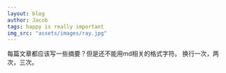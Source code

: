 ```yaml
---
layout: blog
author: Jacob
tags: happy is really important
img_src: "assets/images/ray.jpg"
---
```

每篇文章都应该写一些摘要？但是还不能用md相关的格式字符。
换行一次，两次，三次。